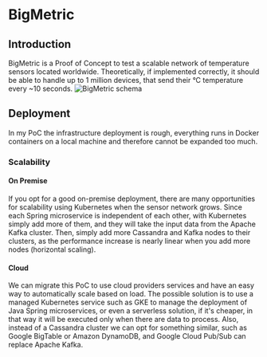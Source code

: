 # BigMetric

## Introduction
BigMetric is a Proof of Concept to test a scalable network of temperature sensors located worldwide.
Theoretically, if implemented correctly, it should be able to handle up to 1 million devices,
that send their °C temperature every ~10 seconds.
![BigMetric schema](/../images/bigmetric-schema.png?raw=true "BigMetric schema")

## Deployment
In my PoC the infrastructure deployment is rough, everything runs in Docker containers on a local
machine and therefore cannot be expanded too much.

### Scalability
#### On Premise
If you opt for a good on-premise deployment, there are many opportunities for scalability using
Kubernetes when the sensor network grows.
Since each Spring microservice is independent of each other, with Kubernetes simply add more
of them, and they will take the input data from the Apache Kafka cluster.
Then, simply add more Cassandra and Kafka nodes to their clusters, as the performance increase
is nearly linear when you add more nodes (horizontal scaling).

#### Cloud
We can migrate this PoC to use cloud providers services and have an easy way to automatically scale
based on load.
The possible solution is to use a managed Kubernetes service such as GKE to manage the deployment of Java
Spring microservices, or even a serverless solution, if it's cheaper, in that way it will be executed only
when there are data to process.
Also, instead of a Cassandra cluster we can opt for something similar, such as Google BigTable
or Amazon DynamoDB, and Google Cloud Pub/Sub can replace Apache Kafka.
